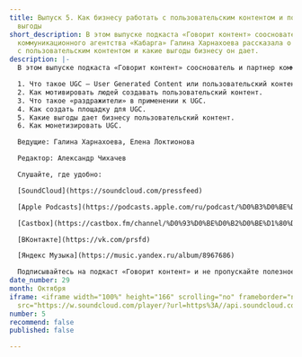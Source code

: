 ```yaml
---
title: Выпуск 5. Как бизнесу работать с пользовательским контентом и получать от него
  выгоды
short_description: В этом выпуске подкаста «Говорит контент» сооснователь и партнер
  коммуникационного агентства «Кабарга» Галина Харнахоева рассказала о том, как работать
  с пользовательским контентом и какие выгоды бизнесу он дает.
description: |-
  В этом выпуске подкаста «Говорит контент» сооснователь и партнер коммуникационного агентства «Кабарга» Галина Харнахоева рассказала о том, как работать с пользовательским контентом и какие выгоды бизнесу он дает.

  1. Что такое UGC — User Generated Content или пользовательский контент.
  2. Как мотивировать людей создавать пользовательский контент.
  3. Что такое «раздражители» в применении к UGC.
  4. Как создать площадку для UGC.
  5. Какие выгоды дает бизнесу пользовательский контент.
  6. Как монетизировать UGC.

  Ведущие: Галина Харнахоева, Елена Локтионова

  Редактор: Александр Чихачев

  Слушайте, где удобно:

  [SoundCloud](https://soundcloud.com/pressfeed)

  [Apple Podcasts](https://podcasts.apple.com/ru/podcast/%D0%B3%D0%BE%D0%B2%D0%BE%D1%80%D0%B8%D1%82-%D0%BA%D0%BE%D0%BD%D1%82%D0%B5%D0%BD%D1%82/id1482575931)

  [Castbox](https://castbox.fm/channel/%D0%93%D0%BE%D0%B2%D0%BE%D1%80%D0%B8%D1%82-%D0%BA%D0%BE%D0%BD%D1%82%D0%B5%D0%BD%D1%82-id2408884?country=ru)

  [ВКонтакте](https://vk.com/prsfd)

  [Яндекс Музыка](https://music.yandex.ru/album/8967686)

  Подписывайтесь на подкаст «Говорит контент» и не пропускайте полезное!
date_number: 29
month: Октября
iframe: <iframe width="100%" height="166" scrolling="no" frameborder="no" allow="autoplay"
  src="https://w.soundcloud.com/player/?url=https%3A//api.soundcloud.com/tracks/704035735&color=%23ff5500&auto_play=false&hide_related=false&show_comments=true&show_user=true&show_reposts=false&show_teaser=true"></iframe>
number: 5
recommend: false
published: false

---
```

